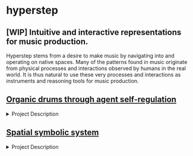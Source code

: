 # hyperstep
## [WIP] Intuitive and interactive representations for music production. 

Hyperstep stems from a desire to make music by navigating into and operating on native spaces. 
Many of the patterns found in music originate from physical processes and interactions observed by humans in the real world. 
It is thus natural to use these very processes and interactions as instruments and reasoning tools for music production.


## [Organic drums through agent self-regulation](https://github.com/a-sumo/hyperstep/blob/main/colab/agent_self_regulation.ipynb)
<details>
  <summary>Project Description</summary>
  
  
  In this notebook, I attempt to recreate organic temporal patterns and syncopation by modeling composition as an agent regulating internal properties through a set of sound-associated actions. The key insight is to assign opposite effects to kicks and snare/claps.
  
 The direction of these effects has been determined arbitrarily, although I believe there is a *grammar of processes* that can be derived from real-world observations.  
 I have done my best to derive the magnitude of the actions' effects through the analysis of audio features. 
 
 The direction and magnitude of the actions' effects can be greatly improved by integrating algorithms that estimate impact forces from sound such as Diffimpact. [[2](#diffimpact)]
  
Here are some of the model's outputs:
<details>
  <summary>Examples:</summary>
  
   [Example 1](https://user-images.githubusercontent.com/75185852/174502800-3452d939-b6da-4998-90c9-3c02c7bb5346.mp4)
  
   [Example 2](https://user-images.githubusercontent.com/75185852/188287025-1554ed5f-28c0-43af-9a73-7ea24ecfda6a.mp4)
  
   [Example 3](https://user-images.githubusercontent.com/75185852/188287983-2b5c1b88-3d5a-4941-b9a1-c1044aa83991.mp4)
  
</details>

The self-regulation model is fairly superficial and results in an implementation that is complicated and hard to control.  
**"The more factored a theory and the more emergent the observed phenomena from the theory, the more satisfying the theory."**  
*Daniel Shawcross Wilkerson, [Harmony Explained: Progress Towards A Scientific Theory of Music (2012)](https://arxiv.org/abs/1202.4212v1)*

A more appealing approach would be to consider drums as locomotive processes. [[1](#animacy)]  
By providing an agent with a *goal* in space, coupled with the use of drums as *actions that induce motion* and by carefully designing the *agent's environment*, we should derive rich and organic drum patterns.  

The main advantage is that the user would compose in a semantically rich and intuitive space(3D world) populated by intuitive objects (entities) rather than a space of buttons, knobs and MIDI files.   

However, this approach imposes the setup of a simulation environment and the refinement of algorithms that recover semantically relevant physical properties from sounds.  

<a id="animacy">
  
  [1][Yuri Broze. Animacy, Anthropomimesis, and Musical Line(2013)](https://etd.ohiolink.edu/apexprod/rws_etd/send_file/send?accession=osu1367425698)
  
</a>

<a id="diffimpact">
  
  [2][Samuel Clarke, Negin Heravi, Mark Rau, Ruohan Gao, Jiajun Wu, Doug James, Jeannette Bohg,  
DiffImpact: Differentiable Rendering and Identification of Impact Sounds(2021)](https://openreview.net/forum?id=wVIqlSqKu2D)
  
</a>
</details>
 
## [Spatial symbolic system](https://a-sumo.github.io/hyperstep/)
<details>
<summary>Project Description</summary>
  
  The goal of this project is to turn sounds into spatial symbols that can be manipulated and composed in intuitive ways. 
  
  Feature list:
  
  - [x] Audio file processing
  - [x] Microphone input processing
  - [ ] Bounding volume hierarchies for multiple symbols
  - [ ] Definition of interaction rules
  - [ ] Source separation
  
  Quickstart:
 
  - Clone the GitHub repository.
  - If needed, install [Node.js and npm](https://docs.npmjs.com/downloading-and-installing-node-js-and-npm).
  - Run locally with:
  ```npm run dev```
  
  The project uses [SharedArrayBuffers](https://developer.mozilla.org/en-US/docs/Web/JavaScript/Reference/Global_Objects/SharedArrayBuffer) which require a secure context. When prompted, open the project on localhost. The deployed GitHub page currently works on Chrome and Firefox.  

<details>
  <summary>Examples:</summary>
<img src= "https://user-images.githubusercontent.com/75185852/199851952-30525228-27ca-4f32-9f7f-a04768d41703.mp4" width="500"/>
<img src= "https://user-images.githubusercontent.com/75185852/199347450-c1074afa-6426-4ecd-a25b-dc19c0291554.mp4" width="500"/>
</details>

</details>
